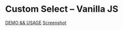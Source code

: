 # Custom Select – Vanilla JS
[DEMO && USAGE](https://okunev-development.ru/custom-select-native/)
[Screenshot](https://okunev-development.ru/custom-select-native/images/sh.png)
